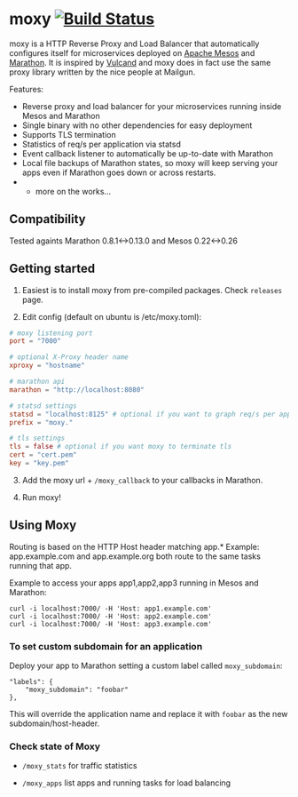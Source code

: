 # moxy [![Build Status](https://travis-ci.org/martensson/moxy.svg?branch=master)](https://travis-ci.org/martensson/moxy)

moxy is a HTTP Reverse Proxy and Load Balancer that automatically configures itself for microservices deployed on [Apache Mesos](http://mesos.apache.org) and [Marathon](https://mesosphere.github.io/marathon/). It is inspired by [Vulcand](https://github.com/mailgun/vulcand) and moxy does in fact use the same proxy library written by the nice people at Mailgun.

Features:

* Reverse proxy and load balancer for your microservices running inside Mesos and Marathon
* Single binary with no other dependencies for easy deployment
* Supports TLS termination
* Statistics of req/s per application via statsd
* Event callback listener to automatically be up-to-date with Marathon
* Local file backups of Marathon states, so moxy will keep serving your apps even if Marathon goes down or across restarts.
* + more on the works...

## Compatibility

Tested againts Marathon 0.8.1<->0.13.0 and Mesos 0.22<->0.26

## Getting started

1. Easiest is to install moxy from pre-compiled packages. Check `releases` page.

2. Edit config (default on ubuntu is /etc/moxy.toml):

``` toml
# moxy listening port
port = "7000"

# optional X-Proxy header name
xproxy = "hostname"

# marathon api
marathon = "http://localhost:8080"

# statsd settings
statsd = "localhost:8125" # optional if you want to graph req/s per app
prefix = "moxy."

# tls settings
tls = false # optional if you want moxy to terminate tls
cert = "cert.pem"
key = "key.pem"
```

3. Add the moxy url + `/moxy_callback` to your callbacks in Marathon.

4. Run moxy!

## Using Moxy

Routing is based on the HTTP Host header matching app.*
Example: app.example.com and app.example.org both route to the same tasks running that app.

Example to access your apps app1,app2,app3 running in Mesos and Marathon:

    curl -i localhost:7000/ -H 'Host: app1.example.com'
    curl -i localhost:7000/ -H 'Host: app2.example.com'
    curl -i localhost:7000/ -H 'Host: app3.example.com'

### To set custom subdomain for an application

Deploy your app to Marathon setting a custom label called `moxy_subdomain`:

    "labels": {
        "moxy_subdomain": "foobar"
    },

This will override the application name and replace it with `foobar` as the new subdomain/host-header.

### Check state of Moxy

- `/moxy_stats` for traffic statistics

- `/moxy_apps` list apps and running tasks for load balancing
